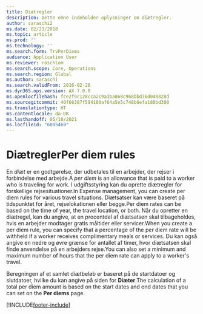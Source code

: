 ```yaml
---
title: Diætregler
description: Dette emne indeholder oplysninger om diætregler.
author: saraschi2
ms.date: 02/23/2018
ms.topic: article
ms.prod: ''
ms.technology: ''
ms.search.form: TrvPerDiems
audience: Application User
ms.reviewer: roschlom
ms.search.scope: Core, Operations
ms.search.region: Global
ms.author: saraschi
ms.search.validFrom: 2016-02-28
ms.dyn365.ops.version: AX 7.0.0
ms.openlocfilehash: fce2f9c128cca2c9a3ba068c968bbd76d048828d
ms.sourcegitcommit: 40f68387f594180af64a5e5c748b6efa188bd300
ms.translationtype: HT
ms.contentlocale: da-DK
ms.lasthandoff: 05/10/2021
ms.locfileid: "6005469"
---
```

# <a name="per-diem-rules"></a><span data-ttu-id="afe59-103">Diætregler</span><span class="sxs-lookup"><span data-stu-id="afe59-103">Per diem rules</span></span>

<span data-ttu-id="afe59-104">En *diæt* er en godtgørelse, der udbetales til en arbejder, der rejser i forbindelse med arbejde.</span><span class="sxs-lookup"><span data-stu-id="afe59-104">A *per diem* is an allowance that is paid to a worker who is traveling for work.</span></span> <span data-ttu-id="afe59-105">I udgiftsstyring kan du oprette diætregler for forskellige rejsesituationer.</span><span class="sxs-lookup"><span data-stu-id="afe59-105">In Expense management, you can create per diem rules for various travel situations.</span></span> <span data-ttu-id="afe59-106">Diætsatser kan være baseret på tidspunktet for året, rejselokationen eller begge.</span><span class="sxs-lookup"><span data-stu-id="afe59-106">Per diem rates can be based on the time of year, the travel location, or both.</span></span> <span data-ttu-id="afe59-107">Når du opretter en diætregel, kan du angive, at en procentdel af diætsatsen skal tilbageholdes, hvis en arbejder modtager gratis måltider eller servicer.</span><span class="sxs-lookup"><span data-stu-id="afe59-107">When you create a per diem rule, you can specify that a percentage of the per diem rate will be withheld if a worker receives complimentary meals or services.</span></span> <span data-ttu-id="afe59-108">Du kan også angive en nedre og øvre grænse for antallet af timer, hvor diætsatsen skal finde anvendelse på en arbejders rejse.</span><span class="sxs-lookup"><span data-stu-id="afe59-108">You can also set a minimum and maximum number of hours that the per diem rate can apply to a worker's travel.</span></span>

<span data-ttu-id="afe59-109">Beregningen af et samlet diætbeløb er baseret på de startdatoer og slutdatoer, hvilke du kan angive på siden for **Diæter**.</span><span class="sxs-lookup"><span data-stu-id="afe59-109">The calculation of a total per diem amount is based on the start dates and end dates that you can set on the **Per diems** page.</span></span>


[!INCLUDE[footer-include](../includes/footer-banner.md)]